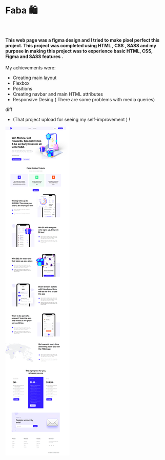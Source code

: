 # Faba 🛍️
 <br>



#### This web page was a figma design and I tried to make pixel perfect this project. This project was completed using HTML , CSS , SASS and my purpose in making this project was to experience basic HTML, CSS, Figma and SASS features .
My achievements were:
- Creating main layout
- Flexbox
- Positions
- Creating navbar and main HTML attributes
- Responsive Desing ( There are some problems with media queries)



diff
- (That project upload for seeing my self-improvement ) ! 



![alt text](https://github.com/beyzaarslanturk/Faba/blob/master/faba.png)
